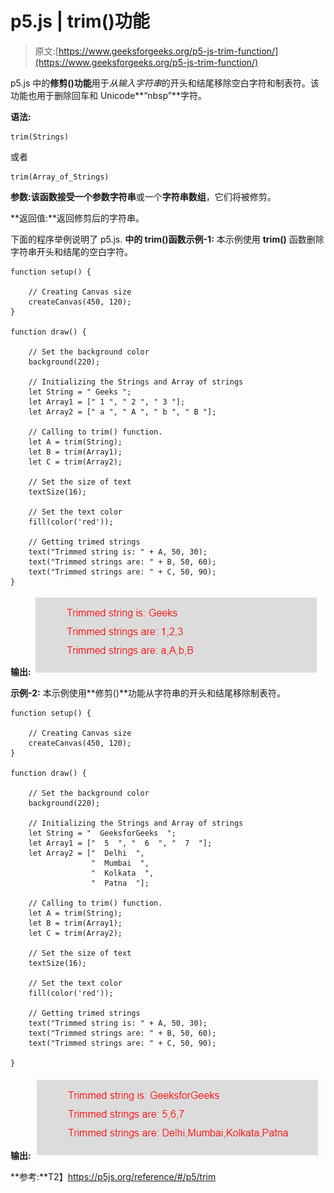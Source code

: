 # p5.js | trim()功能

> 原文:[https://www.geeksforgeeks.org/p5-js-trim-function/](https://www.geeksforgeeks.org/p5-js-trim-function/)

p5.js 中的**修剪()功能**用于*从输入字符串*的开头和结尾移除空白字符和制表符。该功能也用于删除回车和 Unicode**“nbsp”**字符。

**语法:**

```
trim(Strings)
```

或者

```
trim(Array_of_Strings)
```

**参数:**该函数接受一个参数**字符串**或一个**字符串数组**，它们将被修剪。

**返回值:**返回修剪后的字符串。

下面的程序举例说明了 p5.js.
**中的 trim()函数示例-1:** 本示例使用 **trim()** 函数删除字符串开头和结尾的空白字符。

```
function setup() {

    // Creating Canvas size
    createCanvas(450, 120);
}

function draw() {

    // Set the background color 
    background(220);

    // Initializing the Strings and Array of strings
    let String = " Geeks ";
    let Array1 = [" 1 ", " 2 ", " 3 "];
    let Array2 = [" a ", " A ", " b ", " B "];

    // Calling to trim() function.
    let A = trim(String);
    let B = trim(Array1);
    let C = trim(Array2);

    // Set the size of text 
    textSize(16);

    // Set the text color 
    fill(color('red'));

    // Getting trimed strings
    text("Trimmed string is: " + A, 50, 30);
    text("Trimmed strings are: " + B, 50, 60);
    text("Trimmed strings are: " + C, 50, 90);
}
```

**输出:**
![](img/c80f4e8f05051fa9220b8e0904c8b02a.png)

**示例-2:** 本示例使用**修剪()**功能从字符串的开头和结尾移除制表符。

```
function setup() {

    // Creating Canvas size
    createCanvas(450, 120);
}

function draw() {

    // Set the background color 
    background(220);

    // Initializing the Strings and Array of strings
    let String = "  GeeksforGeeks  ";
    let Array1 = ["  5  ", "  6  ", "  7  "];
    let Array2 = ["  Delhi  ",
                  "  Mumbai  ",
                  "  Kolkata  ",
                  "  Patna  "];

    // Calling to trim() function.
    let A = trim(String);
    let B = trim(Array1);
    let C = trim(Array2);

    // Set the size of text 
    textSize(16);

    // Set the text color 
    fill(color('red'));

    // Getting trimed strings
    text("Trimmed string is: " + A, 50, 30);
    text("Trimmed strings are: " + B, 50, 60);
    text("Trimmed strings are: " + C, 50, 90);

}
```

**输出:**
![](img/2917013587dd216df9c72c1f2ef7c1ce.png)

**参考:**T2】https://p5js.org/reference/#/p5/trim